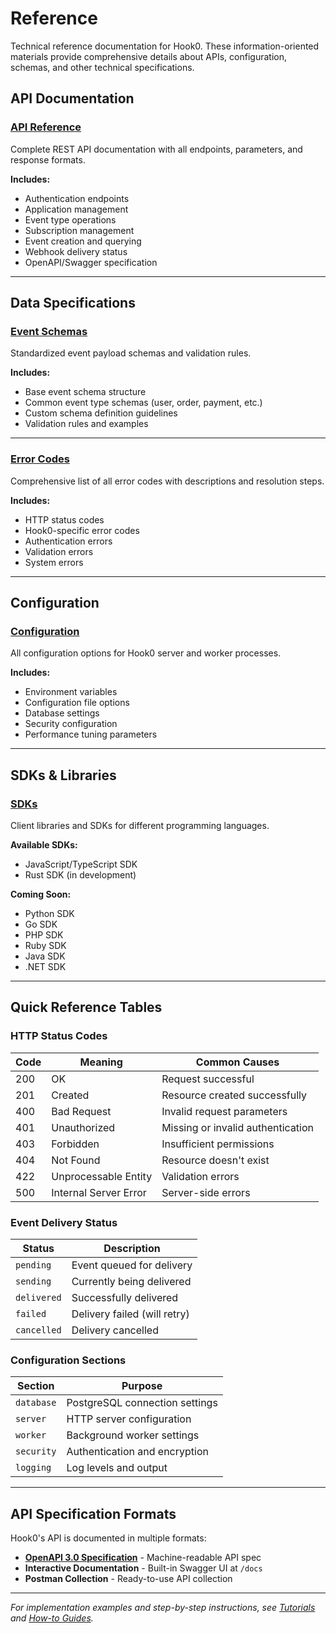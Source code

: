 # Reference

Technical reference documentation for Hook0. These information-oriented materials provide comprehensive details about APIs, configuration, schemas, and other technical specifications.

## API Documentation

### [API Reference](../openapi/intro)
Complete REST API documentation with all endpoints, parameters, and response formats.

**Includes:**
- Authentication endpoints
- Application management
- Event type operations
- Subscription management  
- Event creation and querying
- Webhook delivery status
- OpenAPI/Swagger specification

---

## Data Specifications

### [Event Schemas](event-schemas.md)
Standardized event payload schemas and validation rules.

**Includes:**
- Base event schema structure
- Common event type schemas (user, order, payment, etc.)
- Custom schema definition guidelines
- Validation rules and examples

---

### [Error Codes](error-codes.md)
Comprehensive list of all error codes with descriptions and resolution steps.

**Includes:**
- HTTP status codes
- Hook0-specific error codes
- Authentication errors
- Validation errors
- System errors

---

## Configuration

### [Configuration](configuration.md)
All configuration options for Hook0 server and worker processes.

**Includes:**
- Environment variables
- Configuration file options
- Database settings
- Security configuration
- Performance tuning parameters

---

## SDKs & Libraries

### [SDKs](sdk/)
Client libraries and SDKs for different programming languages.

**Available SDKs:**
- JavaScript/TypeScript SDK  
- Rust SDK (in development)

**Coming Soon:**
- Python SDK
- Go SDK
- PHP SDK
- Ruby SDK
- Java SDK
- .NET SDK

---

## Quick Reference Tables

### HTTP Status Codes
| Code | Meaning | Common Causes |
|------|---------|---------------|
| 200 | OK | Request successful |
| 201 | Created | Resource created successfully |
| 400 | Bad Request | Invalid request parameters |
| 401 | Unauthorized | Missing or invalid authentication |
| 403 | Forbidden | Insufficient permissions |
| 404 | Not Found | Resource doesn't exist |
| 422 | Unprocessable Entity | Validation errors |
| 500 | Internal Server Error | Server-side errors |

### Event Delivery Status
| Status | Description |
|--------|-------------|
| `pending` | Event queued for delivery |
| `sending` | Currently being delivered |
| `delivered` | Successfully delivered |
| `failed` | Delivery failed (will retry) |
| `cancelled` | Delivery cancelled |

### Configuration Sections
| Section | Purpose |
|---------|---------|
| `database` | PostgreSQL connection settings |
| `server` | HTTP server configuration |
| `worker` | Background worker settings |
| `security` | Authentication and encryption |
| `logging` | Log levels and output |

---

## API Specification Formats

Hook0's API is documented in multiple formats:

- **[OpenAPI 3.0 Specification](../openapi/intro)** - Machine-readable API spec
- **Interactive Documentation** - Built-in Swagger UI at `/docs`
- **Postman Collection** - Ready-to-use API collection

---

*For implementation examples and step-by-step instructions, see [Tutorials](../tutorials/index.md) and [How-to Guides](../how-to-guides/index.md).*
